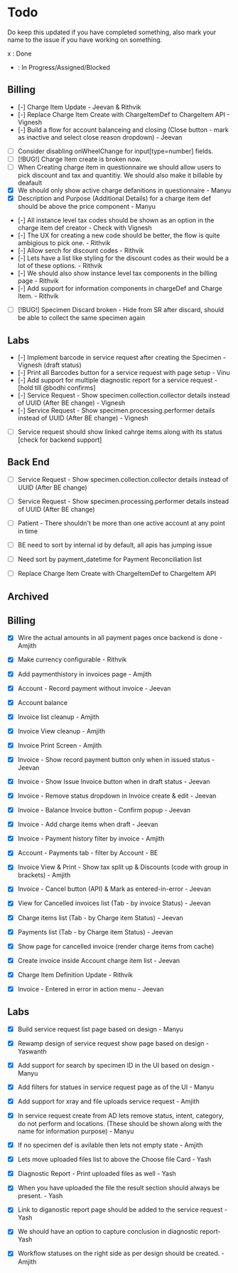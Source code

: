 # Todo

Do keep this updated if you have completed something, also mark your name to the issue if you have working on something.

x : Done

- : In Progress/Assigned/Blocked

## Billing


- [-] Charge Item Update - Jeevan & Rithvik
- [-] Replace Charge Item Create with ChargeItemDef to ChargeItem API - Vignesh
- [-] Build a flow for account balanceing and closing (Close button - mark as inactive and select close reason dropdown) - Jeevan
- [ ] Consider disabling onWheelChange for input[type=number] fields.
- [ ] [!BUG!] Charge Item create is broken now.
- [ ] When Creating charge item in questionnaire we should allow users to pick discount and tax and quantitiy. We should also make it billable by deafault
- [x] We should only show active charge defanitions in questionnaire - Manyu
- [x] Description and Purpose (Additional Details) for a charge item def should be above the price component - Manyu
- [-] All instance level tax codes should be shown as an option in the charge item def creator - Check with Vignesh
- [-] The UX for creating a new code should be better, the flow is quite ambigious to pick one. - Rithvik
- [-] Allow serch for discount codes - Rithvik
- [-] Lets have a list like styling for the discount codes as their would be a lot of these options. - Rithvik
- [-] We should also show instance level tax components in the billing page - Rithvik
- [-] Add support for information components in chargeDef and Charge Item. - Rithvik
- [ ] [!BUG!]  Specimen Discard broken - Hide from SR after discard, should be able to collect the same specimen again


## Labs


- [-] Implement barcode in service request after creating the Specimen - Vignesh (draft status)
- [-] Print all Barcodes button for a service request with page setup - Vinu
- [-] Add support for multiple diagnostic report for a service request - [hold till @bodhi confirms]
- [-] Service Request - Show specimen.collection.collector details instead of UUID (After BE change) - Vignesh
- [-] Service Request - Show specimen.processing.performer details instead of UUID (After BE change) - Vignesh
- [ ] Service request should show linked cahrge items along with its status [check for backend support]


## Back End


- [ ] Service Request - Show specimen.collection.collector details instead of UUID (After BE change)
- [ ] Service Request - Show specimen.processing.performer details instead of UUID (After BE change)
- [ ] Patient - There shouldn't be more than one active account at any point in time
- [ ] BE need to sort by internal id by default, all apis has jumping issue
- [ ] Need sort by payment_datetime for Payment Reconciliation list
- [ ] Replace Charge Item Create with ChargeItemDef to ChargeItem API




## Archived

## Billing

- [x] Wire the actual amounts in all payment pages once backend is done - Amjith
- [x] Make currency configurable - Rithvik
- [x] Add paymenthistory in invoices page - Amjith
- [x] Account - Record payment without invoice - Jeevan
- [x] Account balance
- [x] Invoice list cleanup - Amjith
- [x] Invoice View cleanup - Amjith
- [x] Invoice Print Screen - Amjith
- [x] Invoice - Show record payment button only when in issued status - Jeevan
- [x] Invoice - Show Issue Invoice button when in draft status - Jeevan
- [x] Invoice - Remove status dropdown in Invoice create & edit - Jeevan
- [x] Invoice - Balance Invoice button - Confirm popup - Jeevan
- [x] Invoice - Add charge items when draft - Jeevan
- [x] Invoice - Payment history filter by invoice - Amjith
- [x] Account - Payments tab - filter by Account - BE
- [x] Invoice View & Print - Show tax split up & Discounts (code with group in brackets) - Amjith
- [x] Invoice - Cancel button (API) & Mark as entered-in-error - Jeevan
- [x] View for Cancelled invoices list (Tab - by invoice Status) - Jeevan
- [x] Charge items list (Tab - by Charge item Status) - Jeevan
- [x] Payments list (Tab - by Charge item Status) - Jeevan
- [x] Show page for cancelled invoice (render charge items from cache)
- [x] Create invoice inside Account charge item list - Jeevan
- [x] Charge Item Definition Update - Rithvik
- [x] Invoice - Entered in error in action menu - Jeevan


## Labs

- [x] Build service request list page based on design - Manyu
- [x] Rewamp design of service request show page based on design - Yaswanth
- [x] Add support for search by specimen ID in the UI based on design - Manyu
- [x] Add filters for statues in service request page as of the UI - Manyu
- [x] Add support for xray and file uploads service request - Amjith

- [x] In service request create from AD lets remove status, intent, category, do not perform and locations. (These should be shown along with the name for information purpose) - Manyu
- [x] If no specimen def is avilable then lets not empty state - Amjith
- [x] Lets move uploaded files list to above the Choose file Card - Yash
- [x] Diagnostic Report - Print uploaded files as well - Yash
- [x] When you have uploaded the file the result section should always be present. - Yash
- [x] Link to diganostic report page should be added to the service request - Yash
- [x] We should have an option to capture conclusion in diagnostic report- Yash
- [x] Workflow statuses on the right side as per design should be created. - Amjith